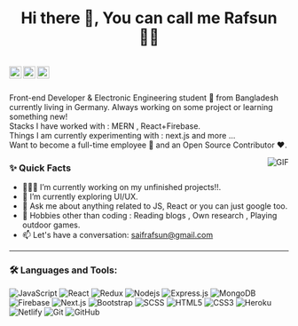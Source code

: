 
<h1 align="center">
     Hi there 👋, You can call me Rafsun 👨‍💻
</h1>

<br/>

<a href="https://www.linkedin.com/in/saiful-islam-rafsun-60623514b/">
  <img align="left" alt="Rafsun's Linkedin" width="22px" src="https://cdn.jsdelivr.net/npm/simple-icons@v3/icons/linkedin.svg" />
</a>

<a href="https://twitter.com/RafsunSaiful">
  <img align="left" alt="Saiful Rafsun | Twitter" width="22px" src="https://cdn.jsdelivr.net/npm/simple-icons@v3/icons/twitter.svg" />
</a>

<a href="mailto:saifrafsun@gmail.com">
  <img align="left" alt="Rafsun's Email" width="22px" src="https://cdn.jsdelivr.net/npm/simple-icons@v3/icons/gmail.svg" />
</a>


<br />

<br/>

<p>
Front-end Developer & Electronic Engineering student 🚀 from Bangladesh currently living in Germany. Always working on some project or learning something new!
<br/>
Stacks I have worked with : MERN , React+Firebase.
<br/>  
Things I am currently experimenting with : next.js and more ...
<br/>
Want to become a full-time employee 💸 and an Open Source Contributor ❤️.
</p>


  <img align="right" alt="GIF" src="https://media4.giphy.com/media/qgQUggAC3Pfv687qPC/giphy.gif?cid=ecf05e4780y1ci8ldra207n4r7den8zr4nt0acx2x9unw118&ep=v1_gifs_search&rid=giphy.gif&ct=g"/>
  
  
### ✨ Quick Facts

- 👨🏽‍💻 I’m currently working on my unfinished projects!!.
- 🌱 I’m currently exploring UI/UX.
- 💬 Ask me about anything related to JS, React or you can just google too.
- 🎿 Hobbies other than coding : Reading blogs , Own research , Playing outdoor games.
- 📫 Let's have a conversation: saifrafsun@gmail.com

___

### 🛠️ Languages and Tools:

![JavaScript](https://img.shields.io/badge/-JavaScript-black?style=flat-square&logo=javascript)
![React](https://img.shields.io/badge/-React-black?style=flat-square&logo=react)
![Redux](https://img.shields.io/badge/-Redux-black?style=flat-square&logo=Redux)
![Nodejs](https://img.shields.io/badge/-Nodejs-black?style=flat-square&logo=Node.js)
![Express.js](https://img.shields.io/badge/-Express-black?style=flat-square&logo=expressjs)
![MongoDB](https://img.shields.io/badge/-MongoDB-black?style=flat-square&logo=mongodb)
![Firebase](https://img.shields.io/badge/-Firebase-black?style=flat-square&logo=Firebase)
![Next.js](https://img.shields.io/badge/-Next-black?style=flat-square&logo=Next.js)
![Bootstrap](https://img.shields.io/badge/-Bootstrap-black?style=flat-square&logo=bootstrap)
![SCSS](https://img.shields.io/badge/-SCSS-black?style=flat-square&logo=SASS)
![HTML5](https://img.shields.io/badge/-HTML5-black?style=flat-square&logo=html5&logoColor=white)
![CSS3](https://img.shields.io/badge/-CSS3-black?style=flat-square&logo=css3)
![Heroku](https://img.shields.io/badge/-Heroku-black?style=flat-square&logo=heroku)
![Netlify](https://img.shields.io/badge/-Netlify-black?style=flat-square&logo=netlify)
![Git](https://img.shields.io/badge/-Git-black?style=flat-square&logo=git)
![GitHub](https://img.shields.io/badge/-GitHub-black?style=flat-square&logo=github)
